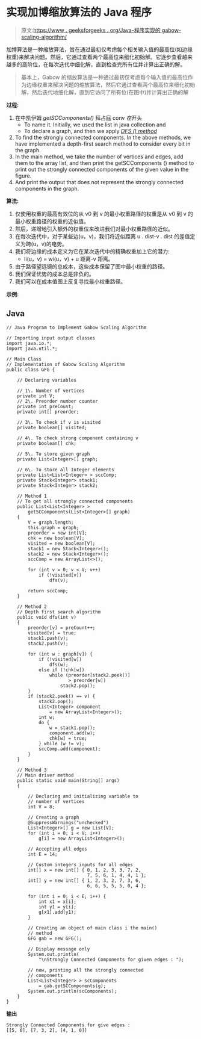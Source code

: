 # 实现加博缩放算法的 Java 程序

> 原文:[https://www . geeksforgeeks . org/Java-程序实现的 gabow-scaling-algorithm/](https://www.geeksforgeeks.org/java-program-to-implement-of-gabow-scaling-algorithm/)

加博算法是一种缩放算法，旨在通过最初仅考虑每个相关输入值的最高位(如边缘权重)来解决问题。然后，它通过查看两个最高位来细化初始解。它逐步查看越来越多的高阶位，在每次迭代中细化解，直到检查完所有位并计算出正确的解。

> 基本上，Gabow 的缩放算法是一种通过最初仅考虑每个输入值的最高位作为边缘权重来解决问题的缩放算法，然后它通过查看两个最高位来细化初始解，然后迭代地细化解，直到它访问了所有位(在图中)并计算出正确的解

**过程:**

1.  在中凯伊姆 *getSCComponents()* 拜占庭 conv *在*开头
    *   To name it. Initially, we used the list in java collection and
    *   To declare a graph, and then we apply [*DFS () method*](https://www.geeksforgeeks.org/depth-first-search-or-dfs-for-a-graph/)
2.  To find the strongly connected components. In the above methods, we have implemented a depth-first search method to consider every bit in the graph.
3.  In the main method, we take the number of vertices and edges, add them to the array list, and then print the getSCComponents () method to print out the strongly connected components of the given value in the figure.
4.  And print the output that does not represent the strongly connected components in the graph.

**算法:**

1.  仅使用权重的最高有效位的从 v0 到 v 的最小权重路径的权重是从 v0 到 v 的最小权重路径的权重的近似值。
2.  然后，递增地引入额外的权重位来改进我们对最小权重路径的近似。
3.  在每次迭代中，对于某些边(u，v)，我们将近似距离 u . dist-v . dist 的差值定义为跨(u，v)的电势。
4.  我们将边缘的成本定义为它在某次迭代中的精确权重加上它的潜力:
    *   li(u，v) = wi(u，v) + u 距离-v 距离。
5.  由于路径望远镜的总成本，这些成本保留了图中最小权重的路径。
6.  我们保证优势的成本总是非负的。
7.  我们可以在成本值图上反复寻找最小权重路径。

**示例:**

## Java

```
// Java Program to Implement Gabow Scaling Algorithm

// Importing input output classes
import java.io.*;
import java.util.*;

// Main Class
// Implementation of Gabow Scaling Algorithm
public class GFG {

    // Declaring variables

    // 1\. Number of vertices
    private int V;
    // 2\. Preorder number counter
    private int preCount;
    private int[] preorder;

    // 3\. To check if v is visited
    private boolean[] visited;

    // 4\. To check strong component containing v
    private boolean[] chk;

    // 5\. To store given graph
    private List<Integer>[] graph;

    // 6\. To store all Integer elements
    private List<List<Integer> > sccComp;
    private Stack<Integer> stack1;
    private Stack<Integer> stack2;

    // Method 1
    // To get all strongly connected components
    public List<List<Integer> >
        getSCComponents(List<Integer>[] graph)
    {
        V = graph.length;
        this.graph = graph;
        preorder = new int[V];
        chk = new boolean[V];
        visited = new boolean[V];
        stack1 = new Stack<Integer>();
        stack2 = new Stack<Integer>();
        sccComp = new ArrayList<>();

        for (int v = 0; v < V; v++)
            if (!visited[v])
                dfs(v);

        return sccComp;
    }

    // Method 2
    // Depth first search algorithm
    public void dfs(int v)
    {
        preorder[v] = preCount++;
        visited[v] = true;
        stack1.push(v);
        stack2.push(v);

        for (int w : graph[v]) {
            if (!visited[w])
                dfs(w);
            else if (!chk[w])
                while (preorder[stack2.peek()]
                       > preorder[w])
                    stack2.pop();
        }
        if (stack2.peek() == v) {
            stack2.pop();
            List<Integer> component
                = new ArrayList<Integer>();
            int w;
            do {
                w = stack1.pop();
                component.add(w);
                chk[w] = true;
            } while (w != v);
            sccComp.add(component);
        }
    }

    // Method 3
    // Main driver method
    public static void main(String[] args)
    {

        // Declaring and initializing variable to
        // number of vertices
        int V = 8;

        // Creating a graph
        @SuppressWarnings("unchecked")
        List<Integer>[] g = new List[V];
        for (int i = 0; i < V; i++)
            g[i] = new ArrayList<Integer>();

        // Accepting all edges
        int E = 14;

        // Custom integers inputs for all edges
        int[] x = new int[] { 0, 1, 2, 3, 3, 7, 2,
                              7, 5, 6, 1, 4, 4, 1 };
        int[] y = new int[] { 1, 2, 3, 2, 7, 3, 6,
                              6, 6, 5, 5, 5, 0, 4 };

        for (int i = 0; i < E; i++) {
            int x1 = x[i];
            int y1 = y[i];
            g[x1].add(y1);
        }

        // Creating an object of main class i the main()
        // method
        GFG gab = new GFG();

        // Display message only
        System.out.println(
            "\nStrongly Connected Components for given edges : ");

        // now, printing all the strongly connected
        // components
        List<List<Integer> > scComponents
            = gab.getSCComponents(g);
        System.out.println(scComponents);
    }
}
```

**输出**

```
Strongly Connected Components for give edges : 
[[5, 6], [7, 3, 2], [4, 1, 0]]
```